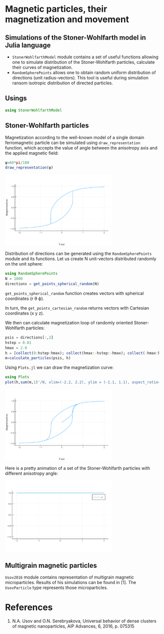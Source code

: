 # Magnetic particles, their magnetization and movement
## Simulations of the Stoner-Wohlfarth model in Julia language
* `StonerWohlfarthModel` module contains a set of useful functions allowing one to simulate distribution of the Stoner-Wohlfarth particles, calculate their curves of magnetization.
* `RandomSpherePoints` allows one to obtain random uniform distribution of directions (unit radius-vectors). This tool is useful during simulation ransom isotropic distribution of directed particles.


## Usings
```julia
using StonerWohlfarthModel
```

## Stoner-Wohlfarth particles
Magnetization according to the well-known model of a single domain ferromagnetic particle can be simulated using `draw_representation` function, which accepts the value of angle between the anisotropy axis and the applied magnetic field:
```julia
ψ=60*pi/180
draw_representation(ψ)
```

<img src="./image/single_sw_particle.png" alt="Stoner-Wohlfarth particle at psi=60 degrees" width="350"/>

Distribution of directions can be generated using the `RandomSpherePoints` module and its functions. Let us create N unit-vectors distributed randomly on the unit sphere:
```julia
using RandomSpherePoints
N = 1000
directions = get_points_spherical_random(N)
``` 
`get_points_spherical_random` function creates vectors with spherical coordinates (r θ ϕ). 

In turn, the `get_points_cartesian_random` returns vectors with Cartesian coordinates (x y z).


We then can calculate magnetization loop of randomly oriented Stoner-Wohlfarth particles:
```julia
psis = directions[:,2]
hstep = 0.01
hmax = 2.0
h = [collect(0:hstep:hmax); collect(hmax:-hstep:-hmax); collect(-hmax:hstep:hmax)]
m=calculate_particles(psis, h)
```
Using `Plots.jl` we can draw the magnetization curve:
```julia
using Plots
plot(h,sum(m,1)'/N, xlim=(-2.2, 2.2), ylim = (-1.1, 1.1), aspect_ratio=[1 2], legend=:none, xlabel="Field", ylabel = "Magnetization")
``` 

<img src="./image/sw_particle_distribution.png" alt="A set of randomly oriented particles" width="350"/>

Here is a pretty animation of a set of the Stoner-Wohlfarth particles with different anisotropy angle:

<img src="./image/anim_sw_particles.gif" alt="Different SwParticles" width="350"/>

## Multigrain magnetic particles

`Usov2016` module contains representation of multigrain magnetic microparticles. Results of his simulations can be found in [1]. The `UsovParticle` type represents those microparticles.

# References
1. N.A. Usov and O.N. Serebryakova, Universal behavior of dense clusters of magnetic nanoparticles, AIP Advances, 6, 2016, p. 075315
